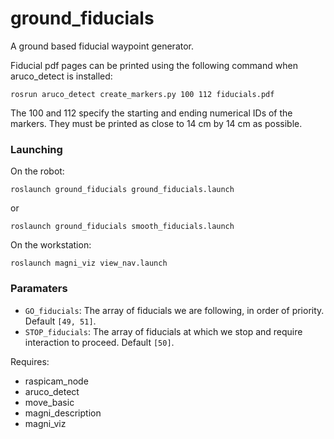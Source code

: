 # ground_fiducials

A ground based fiducial waypoint generator.

Fiducial pdf pages can be printed using the following command when aruco_detect is installed:
 
    rosrun aruco_detect create_markers.py 100 112 fiducials.pdf
    
The 100 and 112 specify the starting and ending numerical IDs of the markers. They must be printed as close to 14 cm by 14 cm as possible.

### Launching

On the robot:

    roslaunch ground_fiducials ground_fiducials.launch

or

    roslaunch ground_fiducials smooth_fiducials.launch

On the workstation:

    roslaunch magni_viz view_nav.launch
    
### Paramaters

* `GO_fiducials`: The array of fiducials we are following, in order of priority. Default `[49, 51]`.
* `STOP_fiducials`: The array of fiducials at which we stop and require interaction to proceed. Default `[50]`.

Requires:

- raspicam_node
- aruco_detect
- move_basic
- magni_description
- magni_viz
